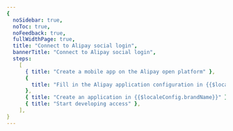```yaml
---
{
  noSidebar: true,
  noToc: true,
  noFeedback: true,
  fullWidthPage: true,
  title: "Connect to Alipay social login",
  bannerTitle: "Connect to Alipay social login",
  steps:
    [
      { title: "Create a mobile app on the Alipay open platform" },
      {
        title: "Fill in the Alipay application configuration in {{$localeConfig.brandName}}",
      },
      { title: "Create an application in {{$localeConfig.brandName}}" },
      { title: "Start developing access" },
    ],
}
---
```


<IntegrationDetail backLink="/guides/connections/social"/>
